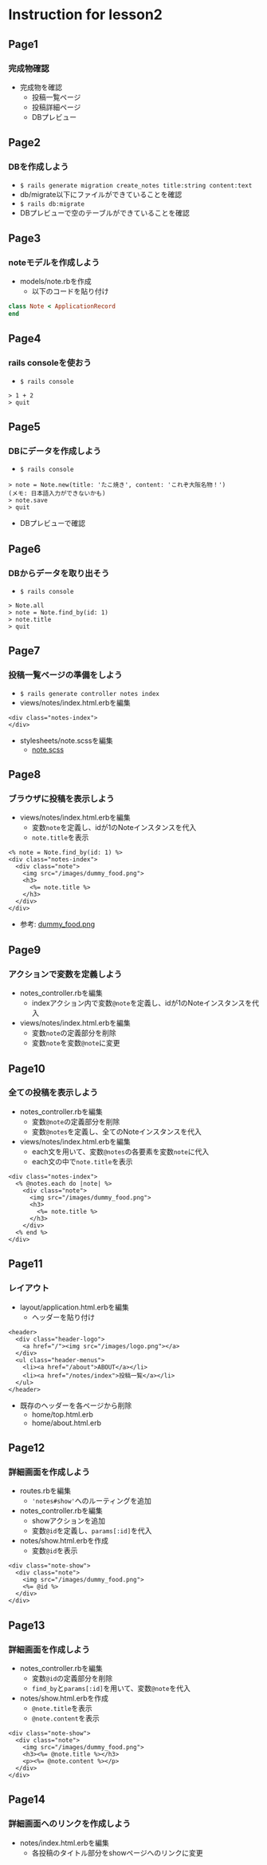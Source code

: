 # Instruction for lesson2

## Page1
### 完成物確認
* 完成物を確認
  * 投稿一覧ページ
  * 投稿詳細ページ
  * DBプレビュー

## Page2
### DBを作成しよう
* `$ rails generate migration create_notes title:string content:text`
* db/migrate以下にファイルができていることを確認
* `$ rails db:migrate`
* DBプレビューで空のテーブルができていることを確認

## Page3
### noteモデルを作成しよう
* models/note.rbを作成
  * 以下のコードを貼り付け
```rb
class Note < ApplicationRecord
end
```

## Page4
### rails consoleを使おう
* `$ rails console`
```
> 1 + 2
> quit
```

## Page5
### DBにデータを作成しよう
* `$ rails console`
```
> note = Note.new(title: 'たこ焼き', content: 'これぞ大阪名物！')
(メモ: 日本語入力ができないかも)
> note.save
> quit
```
* DBプレビューで確認

## Page6
### DBからデータを取り出そう
* `$ rails console`
```
> Note.all
> note = Note.find_by(id: 1)
> note.title
> quit
```

## Page7
### 投稿一覧ページの準備をしよう
* `$ rails generate controller notes index`
* views/notes/index.html.erbを編集
```erb
<div class="notes-index">
</div>
```
* stylesheets/note.scssを編集
  * [note.scss](https://github.com/muraikenta/foodgram/blob/ca821a81147383babd3431de1867a66537bc3ea6/app/assets/stylesheets/notes.scss)

## Page8
### ブラウザに投稿を表示しよう
* views/notes/index.html.erbを編集
  * 変数`note`を定義し、idが1のNoteインスタンスを代入
  * `note.title`を表示
```erb
<% note = Note.find_by(id: 1) %>
<div class="notes-index">
  <div class="note">
    <img src="/images/dummy_food.png">
    <h3>
      <%= note.title %>
    </h3>
  </div>
</div>
```
* 参考: [dummy_food.png](https://github.com/muraikenta/foodgram/blob/instruction/public/images/dummy_food.png)

## Page9
### アクションで変数を定義しよう
* notes_controller.rbを編集
  * indexアクション内で変数`@note`を定義し、idが1のNoteインスタンスを代入
* views/notes/index.html.erbを編集
  * 変数`note`の定義部分を削除
  * 変数`note`を変数`@note`に変更

## Page10
### 全ての投稿を表示しよう
* notes_controller.rbを編集
  * 変数`@note`の定義部分を削除
  * 変数`@notes`を定義し、全てのNoteインスタンスを代入
* views/notes/index.html.erbを編集
  * each文を用いて、変数`@notes`の各要素を変数`note`に代入
  * each文の中で`note.title`を表示
```erb
<div class="notes-index">
  <% @notes.each do |note| %>
    <div class="note">
      <img src="/images/dummy_food.png">
      <h3>
        <%= note.title %>
      </h3>
    </div>
  <% end %>
</div>
```

## Page11
### レイアウト
* layout/application.html.erbを編集
  * ヘッダーを貼り付け
```erb
<header>
  <div class="header-logo">
    <a href="/"><img src="/images/logo.png"></a>
  </div>
  <ul class="header-menus">
    <li><a href="/about">ABOUT</a></li>
    <li><a href="/notes/index">投稿一覧</a></li>
  </ul>
</header>
```
* 既存のヘッダーを各ページから削除
  * home/top.html.erb
  * home/about.html.erb

## Page12
### 詳細画面を作成しよう
* routes.rbを編集
  * `'notes#show'`へのルーティングを追加
* notes_controller.rbを編集
  * showアクションを追加
  * 変数`@id`を定義し、`params[:id]`を代入
* notes/show.html.erbを作成
  * 変数`@id`を表示
```erb
<div class="note-show">
  <div class="note">
    <img src="/images/dummy_food.png">
    <%= @id %>
  </div>
</div>
```

## Page13
### 詳細画面を作成しよう
* notes_controller.rbを編集
  * 変数`@id`の定義部分を削除
  * `find_by`と`params[:id]`を用いて、変数`@note`を代入
* notes/show.html.erbを作成
  * `@note.title`を表示
  * `@note.content`を表示
```erb
<div class="note-show">
  <div class="note">
    <img src="/images/dummy_food.png">
    <h3><%= @note.title %></h3>
    <p><%= @note.content %></p>
  </div>
</div>
```

## Page14
### 詳細画面へのリンクを作成しよう
* notes/index.html.erbを編集
  * 各投稿のタイトル部分をshowページへのリンクに変更
